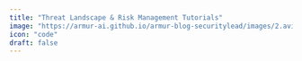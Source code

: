```yaml
---
title: "Threat Landscape & Risk Management Tutorials"
image: "https://armur-ai.github.io/armur-blog-securitylead/images/2.avif"
icon: "code"
draft: false
---
```



